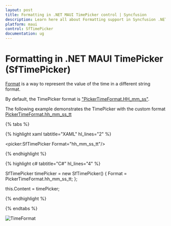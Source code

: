 ```yaml
---
layout: post
title: Formatting in .NET MAUI TimePicker control | Syncfusion
description: Learn here all about Formatting support in Syncfusion .NET MAUI TimePicker (SfTimePicker) control and more.
platform: maui
control: SfTimePicker
documentation: ug
---
```



# Formatting in .NET MAUI TimePicker (SfTimePicker)

[Format]() is a way to represent the value of the time in a different string format.

By default, the TimePicker format is ["PickerTimeFormat.HH_mm_ss"]().

The following example demonstrates the TimePicker with the custom format [PickerTimeFormat.hh_mm_ss_tt]()

{% tabs %}

{% highlight xaml tabtitle="XAML" hl_lines="2" %}

<picker:SfTimePicker Format="hh_mm_ss_tt"/>

{% endhighlight %}

{% highlight c# tabtitle="C#" hl_lines="4" %}  

SfTimePicker timePicker = new SfTimePicker()
{
    Format = PickerTimeFormat.hh_mm_ss_tt;
};

this.Content = timePicker;

{% endhighlight %}

{% endtabs %}

![TimeFormat]()

